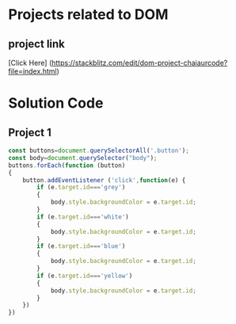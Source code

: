 # Projects related to DOM

## project link 
[Click Here] (https://stackblitz.com/edit/dom-project-chaiaurcode?file=index.html)

# Solution Code

## Project 1

```Javascript 
const buttons=document.querySelectorAll('.button');
const body=document.querySelector("body");
buttons.forEach(function (button)
{
    button.addEventListener ('click',function(e) {
        if (e.target.id==='grey')
        {
            body.style.backgroundColor = e.target.id;
        }
        if (e.target.id==='white')
        {
            body.style.backgroundColor = e.target.id;
        }
        if (e.target.id==='blue')
        {
            body.style.backgroundColor = e.target.id;
        }
        if (e.target.id==='yellow')
        {
            body.style.backgroundColor = e.target.id;
        }
    })
})

```